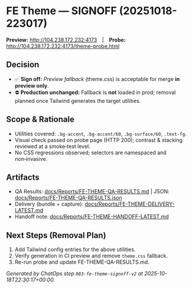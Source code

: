 # FE Theme — SIGNOFF (20251018-223017)

**Preview:** <http://104.238.172.232:4173> | **Probe:** <http://104.238.172.232:4173/theme-probe.html>

## Decision
- ✅ **Sign off:** *Preview fallback* (theme.css) is acceptable for merge **in preview only**.
- ⛔ **Production unchanged:** Fallback is **not** loaded in prod; removal planned once Tailwind generates the target utilities.

## Scope & Rationale
- Utilities covered: `.bg-accent`, `.bg-accent/60`, `.bg-surface/60`, `.text-fg`.
- Visual check passed on probe page (HTTP 200); contrast & stacking reviewed at a smoke‑test level.
- No CSS regressions observed; selectors are namespaced and non‑invasive.

## Artifacts
- QA Results: [docs/Reports/FE-THEME-QA-RESULTS.md](docs/Reports/FE-THEME-QA-RESULTS.md)  |  JSON: [docs/Reports/FE-THEME-QA-RESULTS.json](docs/Reports/FE-THEME-QA-RESULTS.json)
- Delivery (bundle + capture): [docs/Reports/FE-THEME-DELIVERY-LATEST.md](docs/Reports/FE-THEME-DELIVERY-LATEST.md)
- Handoff note: [docs/Reports/FE-THEME-HANDOFF-LATEST.md](docs/Reports/FE-THEME-HANDOFF-LATEST.md)

## Next Steps (Removal Plan)
1. Add Tailwind config entries for the above utilities.
2. Verify generation in CI preview and remove `theme.css` fallback.
3. Re-run probe and update FE-THEME-QA-RESULTS.md.

*Generated by ChatOps step `083-fe-theme-signoff-v2` at 2025-10-18T22:30:17+00:00.*
